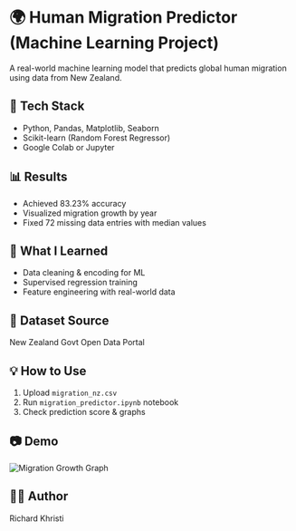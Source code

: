# 🌍 Human Migration Predictor (Machine Learning Project)

A real-world machine learning model that predicts global human migration using data from New Zealand.

## 🔧 Tech Stack
- Python, Pandas, Matplotlib, Seaborn
- Scikit-learn (Random Forest Regressor)
- Google Colab or Jupyter

## 📊 Results
- Achieved 83.23% accuracy
- Visualized migration growth by year
- Fixed 72 missing data entries with median values

## 🧠 What I Learned
- Data cleaning & encoding for ML
- Supervised regression training
- Feature engineering with real-world data

## 📂 Dataset Source
New Zealand Govt Open Data Portal

## 💡 How to Use
1. Upload `migration_nz.csv`
2. Run `migration_predictor.ipynb` notebook
3. Check prediction score & graphs

## 📷 Demo
![Migration Growth Graph](images/graph.png)

## 🧑‍💻 Author
Richard Khristi

